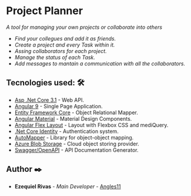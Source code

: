 # Project Planner
_A tool for managing your own projects or collaborate into others_
 * _Find your collegues and add it as friends._
 * _Create a project and every Task within it._
 * _Assing collaborators for each project._
 * _Manage the status of each Task._
 * _Add messages to mantain a communication with all the collaborators._
 
 ## Tecnologies used: 🛠️
 
* [Asp .Net Core 3.1](https://docs.microsoft.com/en-us/aspnet/core/?view=aspnetcore-3.1) - Web API.
* [Angular 9](https://angular.io/) - Single Page Application.
* [Entity Framework Core](https://docs.microsoft.com/en-us/ef/core/) - Object Relational Mapper.
* [Angular Material](https://material.angular.io/) - Material Design Components.
* [Angular Flex Layout](https://github.com/angular/flex-layout) - Layout with Flexbox CSS and mediQuery.
* [.Net Core Identity](https://docs.microsoft.com/en-us/aspnet/core/security/authentication/?view=aspnetcore-3.1) - Authentication system.
* [AutoMapper](https://github.com/AutoMapper/AutoMapper) - Library for object-object mapping.
* [Azure Blob Storage](https://azure.microsoft.com/en-us/services/storage/blobs/) - Cloud object storing provider.
* [Swagger/OpenAPI](https://swagger.io/docs/specification/about/) - API Documentation Generator.

## Author ✒️
* **Ezequiel Rivas** - *Main Developer* - [Angles11](https://github.com/angles11)
